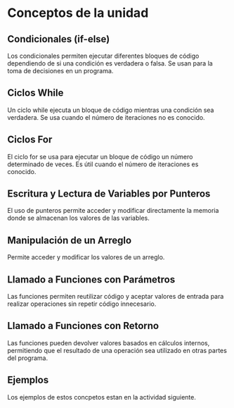 # Conceptos de la unidad

## Condicionales (if-else)
Los condicionales permiten ejecutar diferentes bloques de código dependiendo de si una condición es verdadera o falsa. Se usan para la toma de decisiones en un programa.

## Ciclos While
Un ciclo while ejecuta un bloque de código mientras una condición sea verdadera. Se usa cuando el número de iteraciones no es conocido.

## Ciclos For
El ciclo for se usa para ejecutar un bloque de código un número determinado de veces. Es útil cuando el número de iteraciones es conocido.

## Escritura y Lectura de Variables por Punteros
El uso de punteros permite acceder y modificar directamente la memoria donde se almacenan los valores de las variables.

## Manipulación de un Arreglo 
Permite acceder y modificar los valores de un arreglo. 

## Llamado a Funciones con Parámetros
Las funciones permiten reutilizar código y aceptar valores de entrada para realizar operaciones sin repetir código innecesario.

## Llamado a Funciones con Retorno
Las funciones pueden devolver valores basados en cálculos internos, permitiendo que el resultado de una operación sea utilizado en otras partes del programa.

## Ejemplos 

Los ejemplos de estos concpetos estan en la actividad siguiente. 
